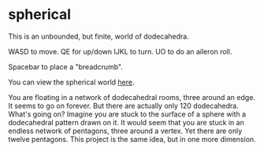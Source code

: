 # spherical

This is an unbounded, but finite, world of dodecahedra.

WASD to move. QE for up/down
IJKL to turn. UO to do an aileron roll.

Spacebar to place a "breadcrumb".

You can view the spherical world [here](http://htmlpreview.github.com/?https://github.com/rtavenner/spherical/blob/master/index.html).


You are floating in a network of dodecahedral rooms, three around an edge. 
It seems to go on forever. But there are actually only 120 dodecahedra.
What's going on? 
Imagine you are stuck to the surface of a sphere with a dodecahedral pattern drawn on it. 
It would seem that you are stuck in an endless network of pentagons, three around a vertex. Yet there are only twelve pentagons.
This project is the same idea, but in one more dimension.
